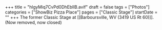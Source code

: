 +++
title = "hlgyMiq7CvPd0DhEbIlB.avif"
draft = false
tags = ["Photos"]
categories = ["ShowBiz Pizza Place"]
pages = ["Classic Stage"]
startDate = ""
+++
The former Classic Stage at [[Barboursville, WV (3419 US Rt 60)]]. (Now removed, now closed)
